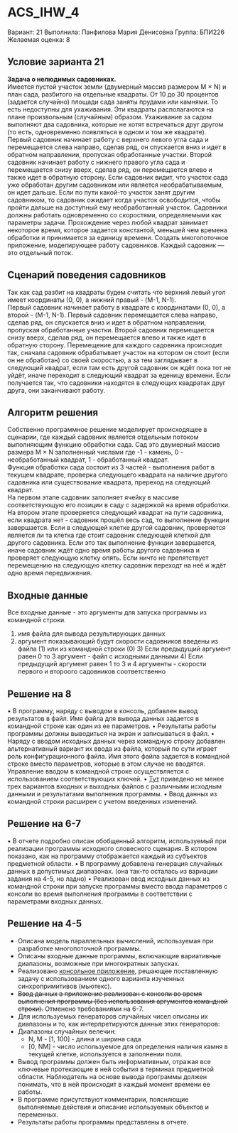 # ACS_IHW_4
Вариант: 21
Выполнила: Панфилова Мария Денисовна
Группа: БПИ226
Желаемая оценка: 8
## Условие зарианта 21
<b>Задача о нелюдимых садовниках.</b> \
Имеется пустой участок земли (двумерный массив размером M × N) и план сада, разбитого на отдельные квадраты. От 10 до 30 процентов (задается случайно) площади сада заняты прудами или камнями. То есть недоступны для ухаживания. Эти квадраты располагаются на плане произвольным (случайным) образом. Ухаживание за садом выполняют два садовника, которые не хотят встречаться друг другом (то есть, одновременно появляться в одном и том же квадрате). Первый садовник начинает работу с верхнего левого угла сада и перемещается слева направо, сделав ряд, он спускается вниз и идет в обратном направлении, пропуская обработанные участки. Второй садовник начинает работу с нижнего правого угла сада и перемещается снизу вверх, сделав ряд, он перемещается влево и также идет в обратную сторону. Если садовник видит, что участок сада уже обработан другим садовником или является необрабатываемым, он идет дальше. Если по пути какой-то участок занят другим садовником, то садовник ожидает когда участок освободится, чтобы пройти дальше на доступный ему необработанный участок. Садовники должны работать одновременно со скоростями, определяемыми как параметры задачи. Прохождение через любой квадрат занимает некоторое время, которое задается константой, меньшей чем времена обработки и принимается за единицу времени. Создать многопоточное приложение, моделирующее работу садовников. Каждый садовник — это отдельный поток.
## Сценарий поведения садовников
Так как сад разбит на квадраты будем считать что верхний левый угол имеет координаты (0, 0), а нижний правый - (M-1, N-1). \
Первый садовник начинает работу в квадрате с координатами (0, 0), а второй - (M-1, N-1). Первый садовник перемещается слева направо, сделав ряд, он спускается вниз и идет в обратном направлении, пропуская обработанные участки. Второй садовник перемещается снизу вверх, сделав ряд, он перемещается влево и также идет в обратную сторону. Перемещение для каждого садовника происходит так, сначала садовник обрабатывает участок на котором он стоит (если он не обработан) со своей скоростью, а за тем заглядывает в следующий квадрат, если там есть другой садовник он ждёт пока тот не уйдёт, иначе переходит в следующий квадрат за еденицу времени. Если получается так, что садовники находятся в следующих квадратах друг друга, они заканчивают работу.
## Алгоритм решения
Собственно программное решение  моделирует происходящее в сценарии, где каждый садовник является отдельным потоком выполняющим функцию обработки сада. Сад это двумерный массив размера M × N заполненный числами где -1 - камень, 0 - необработанный квадрат, 1 - обработанный квадрат. \
Функция обработки сада состоит из 3 частей - выполнения работ в текущем квадрате, проверка следующего квадрата на наличие другого садовника или существование квадрата, пререход на следующий квадрат.  \
На первом этапе садовник заполняет ячейку в массиве соответствующую его позиции в саду с задержкой на время обработки. \
На втором этапе проверяется следующий квадрат на пути садовника, если квадрата нет - садовник прошёл весь сад, то выполнение функции завершается. Если в следующей клетке другой садовник, проверяется является ли та клетка где стоит садовник следующей клеткой для другого садовника. Если это так выполнение функции завершается, иначе садовник ждёт одно время работы другого садовника и проверяет следующую клетку опять. Если ничто не препятствует перемещению на следующую клетку садовник переходт на неё и ждёт одно время передвижения.

## Входные данные
Все входные данные - это аргументы для запуска программы из командной строки.
1) имя файла для вывода результирующих данных
2) аргумент показывающий будут скорости садовников введены из файла (1) или из командной строки (0)
      3) Если предыдущий аргумент равен 0 то 3 аргумент - файл с исходными данными
      4) Если предыдущий аргумент равен 1 то 3 и 4 аргументы - скорости первого и второого садовников соответственно

## Решение на 8
• В программу, наряду с выводом в консоль, добавлен вывод результатов в файл. Имя файла для вывода данных задается в командной строке как один из ее параметров.
• Результаты работы программы должны выводиться на экран и записываться в файл.
• Наряду с вводом исходных данных через командную строку добавлен альтернативный вариант их ввода из файла, который по сути играет роль конфигурационного файла. Имя этого файла задается в командной строке вместо параметров, которые в этом случае не вводятся. Управление вводом в командной строке осуществляется с использованием соответствующих ключей.
• [Тут](https://github.com/MShpiz/ACS_IHW_4/tree/main/examples) приведено не менее трех вариантов входных и выходных файлов с различными исходным данными и результатами выполнения программы.
• Ввод данных из командной строки расширен с учетом введенных изменений.

## Решение на 6-7
• В отчете подробно описан обобщенный алгоритм, используемый при реализации программы исходного словесного сценария. В котором показано, как на программу отображается каждый из субъектов предметной области.
• В программу добавлена генерация случайных данных в допустимых диапазонах. (она так-то осталась из вариации задания на 4-5, но ладно)
• Реализован ввод исходных данных из командной строки при запуске программы вместо ввода параметров с консоли во время выполнения программы в соответствии с параметрами входных данных.

## Решение на 4-5 
* Описана модель параллельных вычислений, используемая при разработке многопоточной программы. 
* Описаны входные данные программы, включающие вариативные диапазоны, возможные при многократных запусках. 
* Реализовано [консольное приложение](https://github.com/MShpiz/ACS_IHW_4/blob/main/code.cpp), решающее поставленную задачу с использованием одного варианта изученных синхропримитивов (мьютекс). 
* ~~Ввод данных в приложение реализован с консоли во время выполнения программы (без использования аргументов командной строки).~~ Отменено требованиями на 6-7.
* Для используемых генераторов случайных чисел описаны их диапазоны и то, как интерпретируются данные этих генераторов:
* Диапазоны случайных велечин: 
    * N, M - [1, 100] - длина и ширина сада 
    * [0, NM] - число используемое для определения наличия камня в текущей клетке, используется в заполнении поля.
* Вывод программы должен быть информативным, отражая все ключевые протекающие в ней события в терминах предметной области. Наблюдатель на основе вывода программы должен понимать, что в ней происходит в каждый момент времени ее работы. 
* В программе присутствуют комментарии, поясняющие выполняемые действия и описание используемых объектов и переменных. 
* Результаты работы программы представлены в отчете. 
